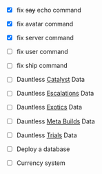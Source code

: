 - [x] fix ~~say~~ echo command
- [x] fix avatar command
- [x] fix server command
- [ ] fix user command
- [ ] fix ship command

- [ ] Dauntless [Catalyst](https://docs.google.com/spreadsheets/d/1-I4LQ_8uNqV9LuybXhz2wjmcPeTNNGWRZ-kFjsckwtk/edit#gid=1007805276) Data
- [ ] Dauntless [Escalations](https://docs.google.com/spreadsheets/d/1-I4LQ_8uNqV9LuybXhz2wjmcPeTNNGWRZ-kFjsckwtk/edit#gid=531787927) Data
- [ ] Dauntless [Exotics](https://docs.google.com/spreadsheets/d/1-I4LQ_8uNqV9LuybXhz2wjmcPeTNNGWRZ-kFjsckwtk/edit#gid=1312165428) Data
- [ ] Dauntless [Meta Builds](https://docs.google.com/spreadsheets/d/1-I4LQ_8uNqV9LuybXhz2wjmcPeTNNGWRZ-kFjsckwtk/edit#gid=0) Data
- [ ] Dauntless [Trials](https://docs.google.com/spreadsheets/d/1Kv3nlr7y5DJB_olhATqXXh-jPCkDygNCVyHkDwllTsc/edit#gid=0) Data

- [ ] Deploy a database
- [ ] Currency system